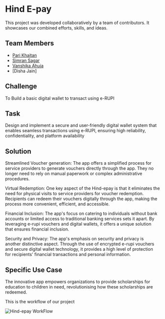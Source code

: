 # Hind E-pay

This project was developed collaboratively by a team of contributors. It showcases our combined efforts, skills, and ideas.

## Team Members
- [Pari Khaitan](https://github.com/CyScar)
- [Simran Sagar](https://github.com/member2)
- [Vanshika Ahuja](https://github.com/VanshikaA27)
- [Disha Jain]

## Challenge
To Build a basic digital wallet to transact using e-RUPI

## Task
Design and implement a secure and user-friendly digital wallet system that enables seamless transactions using e-RUPI, ensuring high reliability, confidentiality, and platform availability

## Solution
Streamlined Voucher generation: The app offers a simplified process for service providers to generate vouchers directly through the app. They no longer need to rely on manual paperwork or complex administrative procedures.

Virtual Redemption: One key aspect of the Hind-epay is that it eliminates the need for physical visits to service providers for voucher redemption. Recipients can redeem their vouchers digitally through the app, making the process more convenient, efficient, and accessible. 

Financial Inclusion: The app's focus on catering to individuals without bank accounts or limited access to traditional banking services sets it apart. By leveraging e-rupi vouchers and digital wallets, it offers a unique solution that ensures financial inclusion.

Security and Privacy: The app's emphasis on security and privacy is another distinctive aspect. Through the use of encrypted e-rupi vouchers and secure digital wallet technology, it provides a high level of protection for recipients' financial transactions and personal information.


## Specific Use Case
The innovative app empowers organizations to provide scholarships for education to children in need, revolutionising how these scholarships are redeemed.


This is the workflow of our project


![Hind-epay WorkFlow](https://github.com/parikhaitan/Hind-Epay/assets/58580745/7592a95f-9050-4fbe-9b82-2dc20e6f2eb0)
